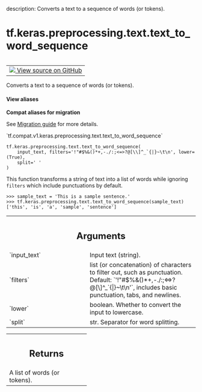 description: Converts a text to a sequence of words (or tokens).

<div itemscope itemtype="http://developers.google.com/ReferenceObject">
<meta itemprop="name" content="tf.keras.preprocessing.text.text_to_word_sequence" />
<meta itemprop="path" content="Stable" />
</div>

# tf.keras.preprocessing.text.text_to_word_sequence

<!-- Insert buttons and diff -->

<table class="tfo-notebook-buttons tfo-api nocontent" align="left">
<td>
  <a target="_blank" href="https://github.com/tensorflow/tensorflow/blob/r2.4/tensorflow/python/keras/preprocessing/text.py#L31-L57">
    <img src="https://www.tensorflow.org/images/GitHub-Mark-32px.png" />
    View source on GitHub
  </a>
</td>
</table>



Converts a text to a sequence of words (or tokens).

<section class="expandable">
  <h4 class="showalways">View aliases</h4>
  <p>
<b>Compat aliases for migration</b>
<p>See
<a href="https://www.tensorflow.org/guide/migrate">Migration guide</a> for
more details.</p>
<p>`tf.compat.v1.keras.preprocessing.text.text_to_word_sequence`</p>
</p>
</section>

<pre class="devsite-click-to-copy prettyprint lang-py tfo-signature-link">
<code>tf.keras.preprocessing.text.text_to_word_sequence(
    input_text, filters='!"#$%&()*+,-./:;<=>?@[\\]^_`{|}~\t\n', lower=(True),
    split=' '
)
</code></pre>



<!-- Placeholder for "Used in" -->

This function transforms a string of text into a list of words
while ignoring `filters` which include punctuations by default.

```
>>> sample_text = 'This is a sample sentence.'
>>> tf.keras.preprocessing.text.text_to_word_sequence(sample_text)
['this', 'is', 'a', 'sample', 'sentence']
```

<!-- Tabular view -->
 <table class="responsive fixed orange">
<colgroup><col width="214px"><col></colgroup>
<tr><th colspan="2"><h2 class="add-link">Arguments</h2></th></tr>

<tr>
<td>
`input_text`
</td>
<td>
Input text (string).
</td>
</tr><tr>
<td>
`filters`
</td>
<td>
list (or concatenation) of characters to filter out, such as
punctuation. Default: `'!"#$%&()*+,-./:;<=>?@[\]^_`{|}~\t\n'`,
includes basic punctuation, tabs, and newlines.
</td>
</tr><tr>
<td>
`lower`
</td>
<td>
boolean. Whether to convert the input to lowercase.
</td>
</tr><tr>
<td>
`split`
</td>
<td>
str. Separator for word splitting.
</td>
</tr>
</table>



<!-- Tabular view -->
 <table class="responsive fixed orange">
<colgroup><col width="214px"><col></colgroup>
<tr><th colspan="2"><h2 class="add-link">Returns</h2></th></tr>
<tr class="alt">
<td colspan="2">
A list of words (or tokens).
</td>
</tr>

</table>

